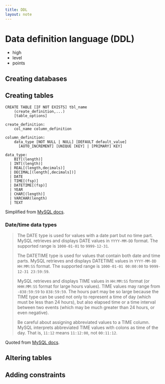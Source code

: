 ```yaml
---
title: DDL
layout: note
---
```


# Data definition language (DDL)

- high
- level
- points

## Creating databases

## Creating tables

~~~
CREATE TABLE [IF NOT EXISTS] tbl_name
    (create_definition,...)
    [table_options]

create_definition:
    col_name column_definition

column_definition:
    data_type [NOT NULL | NULL] [DEFAULT default_value]
      [AUTO_INCREMENT] [UNIQUE [KEY] | [PRIMARY] KEY]

data_type:
    BIT[(length)]
  | INT[(length)]
  | REAL[(length,decimals)]
  | DECIMAL[(length[,decimals])]
  | DATE
  | TIME[(fsp)]
  | DATETIME[(fsp)]
  | YEAR
  | CHAR[(length)]
  | VARCHAR(length)
  | TEXT
~~~

Simplified from [MySQL docs](http://dev.mysql.com/doc/refman/5.7/en/create-table.html).

### Date/time data types

> The DATE type is used for values with a date part but no time
part. MySQL retrieves and displays DATE values in `YYYY-MM-DD`
format. The supported range is `1000-01-01` to `9999-12-31`.
>
> The DATETIME type is used for values that contain both date and time parts. MySQL retrieves and displays DATETIME values in `YYYY-MM-DD HH:MM:SS` format. The supported range is `1000-01-01 00:00:00` to `9999-12-31 23:59:59`.
>
> MySQL retrieves and displays TIME values in `HH:MM:SS` format (or `HHH:MM:SS` format for large hours values). TIME values may range from `-838:59:59` to `838:59:59`. The hours part may be so large because the TIME type can be used not only to represent a time of day (which must be less than 24 hours), but also elapsed time or a time interval between two events (which may be much greater than 24 hours, or even negative).
>
> Be careful about assigning abbreviated values to a TIME column. MySQL interprets abbreviated TIME values with colons as time of the day. That is, `11:12` means `11:12:00`, not `00:11:12`.

Quoted from [MySQL docs](http://dev.mysql.com/doc/refman/5.7/en/date-and-time-types.html).



## Altering tables


## Adding constraints





